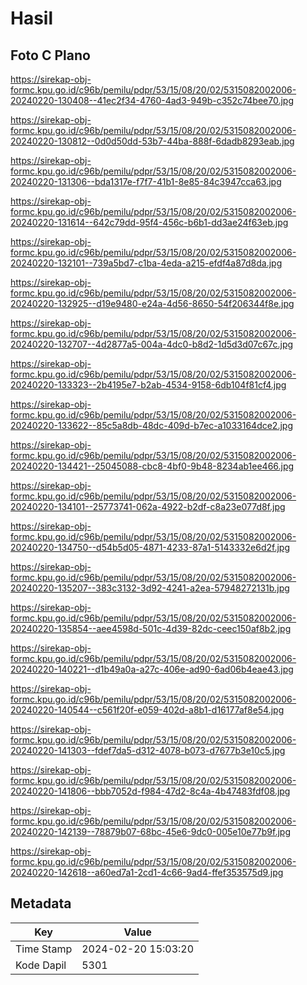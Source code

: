 # Hasil

## Foto C Plano

https://sirekap-obj-formc.kpu.go.id/c96b/pemilu/pdpr/53/15/08/20/02/5315082002006-20240220-130408--41ec2f34-4760-4ad3-949b-c352c74bee70.jpg

https://sirekap-obj-formc.kpu.go.id/c96b/pemilu/pdpr/53/15/08/20/02/5315082002006-20240220-130812--0d0d50dd-53b7-44ba-888f-6dadb8293eab.jpg

https://sirekap-obj-formc.kpu.go.id/c96b/pemilu/pdpr/53/15/08/20/02/5315082002006-20240220-131306--bda1317e-f7f7-41b1-8e85-84c3947cca63.jpg

https://sirekap-obj-formc.kpu.go.id/c96b/pemilu/pdpr/53/15/08/20/02/5315082002006-20240220-131614--642c79dd-95f4-456c-b6b1-dd3ae24f63eb.jpg

https://sirekap-obj-formc.kpu.go.id/c96b/pemilu/pdpr/53/15/08/20/02/5315082002006-20240220-132101--739a5bd7-c1ba-4eda-a215-efdf4a87d8da.jpg

https://sirekap-obj-formc.kpu.go.id/c96b/pemilu/pdpr/53/15/08/20/02/5315082002006-20240220-132925--d19e9480-e24a-4d56-8650-54f206344f8e.jpg

https://sirekap-obj-formc.kpu.go.id/c96b/pemilu/pdpr/53/15/08/20/02/5315082002006-20240220-132707--4d2877a5-004a-4dc0-b8d2-1d5d3d07c67c.jpg

https://sirekap-obj-formc.kpu.go.id/c96b/pemilu/pdpr/53/15/08/20/02/5315082002006-20240220-133323--2b4195e7-b2ab-4534-9158-6db104f81cf4.jpg

https://sirekap-obj-formc.kpu.go.id/c96b/pemilu/pdpr/53/15/08/20/02/5315082002006-20240220-133622--85c5a8db-48dc-409d-b7ec-a1033164dce2.jpg

https://sirekap-obj-formc.kpu.go.id/c96b/pemilu/pdpr/53/15/08/20/02/5315082002006-20240220-134421--25045088-cbc8-4bf0-9b48-8234ab1ee466.jpg

https://sirekap-obj-formc.kpu.go.id/c96b/pemilu/pdpr/53/15/08/20/02/5315082002006-20240220-134101--25773741-062a-4922-b2df-c8a23e077d8f.jpg

https://sirekap-obj-formc.kpu.go.id/c96b/pemilu/pdpr/53/15/08/20/02/5315082002006-20240220-134750--d54b5d05-4871-4233-87a1-5143332e6d2f.jpg

https://sirekap-obj-formc.kpu.go.id/c96b/pemilu/pdpr/53/15/08/20/02/5315082002006-20240220-135207--383c3132-3d92-4241-a2ea-57948272131b.jpg

https://sirekap-obj-formc.kpu.go.id/c96b/pemilu/pdpr/53/15/08/20/02/5315082002006-20240220-135854--aee4598d-501c-4d39-82dc-ceec150af8b2.jpg

https://sirekap-obj-formc.kpu.go.id/c96b/pemilu/pdpr/53/15/08/20/02/5315082002006-20240220-140221--d1b49a0a-a27c-406e-ad90-6ad06b4eae43.jpg

https://sirekap-obj-formc.kpu.go.id/c96b/pemilu/pdpr/53/15/08/20/02/5315082002006-20240220-140544--c561f20f-e059-402d-a8b1-d16177af8e54.jpg

https://sirekap-obj-formc.kpu.go.id/c96b/pemilu/pdpr/53/15/08/20/02/5315082002006-20240220-141303--fdef7da5-d312-4078-b073-d7677b3e10c5.jpg

https://sirekap-obj-formc.kpu.go.id/c96b/pemilu/pdpr/53/15/08/20/02/5315082002006-20240220-141806--bbb7052d-f984-47d2-8c4a-4b47483fdf08.jpg

https://sirekap-obj-formc.kpu.go.id/c96b/pemilu/pdpr/53/15/08/20/02/5315082002006-20240220-142139--78879b07-68bc-45e6-9dc0-005e10e77b9f.jpg

https://sirekap-obj-formc.kpu.go.id/c96b/pemilu/pdpr/53/15/08/20/02/5315082002006-20240220-142618--a60ed7a1-2cd1-4c66-9ad4-ffef353575d9.jpg


## Metadata

| Key        | Value               |
| ---------- | ------------------- |
| Time Stamp | 2024-02-20 15:03:20 |
| Kode Dapil | 5301                |



